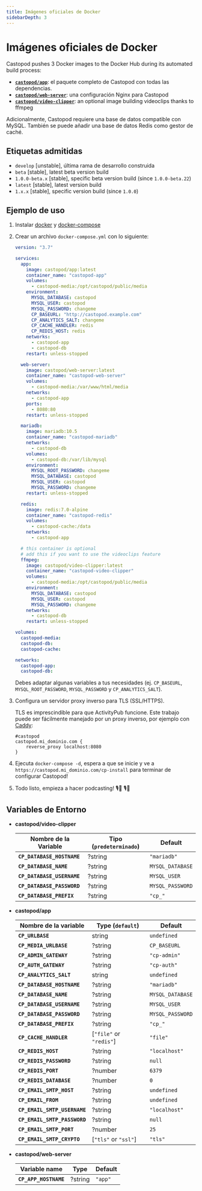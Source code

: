 ```yaml
---
title: Imágenes oficiales de Docker
sidebarDepth: 3
---
```


# Imágenes oficiales de Docker

Castopod pushes 3 Docker images to the Docker Hub during its automated build
process:

- [**`castopod/app`**](https://hub.docker.com/r/castopod/app): el paquete
  completo de Castopod con todas las dependencias.
- [**`castopod/web-server`**](https://hub.docker.com/r/castopod/web-server): una
  configuración Nginx para Castopod
- [**`castopod/video-clipper`**](https://hub.docker.com/r/castopod/video-clipper):
  an optional image building videoclips thanks to ffmpeg

Adicionalmente, Castopod requiere una base de datos compatible con MySQL.
También se puede añadir una base de datos Redis como gestor de caché.

## Etiquetas admitidas

- `develop` [unstable], última rama de desarrollo construida
- `beta` [stable], latest beta version build
- `1.0.0-beta.x` [stable], specific beta version build (since `1.0.0-beta.22`)
- `latest` [stable], latest version build
- `1.x.x` [stable], specific version build (since `1.0.0`)

## Ejemplo de uso

1.  Instalar [docker](https://docs.docker.com/get-docker/) y
    [docker-compose](https://docs.docker.com/compose/install/)
2.  Crear un archivo `docker-compose.yml` con lo siguiente:

    ```yml
    version: "3.7"

    services:
      app:
        image: castopod/app:latest
        container_name: "castopod-app"
        volumes:
          - castopod-media:/opt/castopod/public/media
        environment:
          MYSQL_DATABASE: castopod
          MYSQL_USER: castopod
          MYSQL_PASSWORD: changeme
          CP_BASEURL: "http://castopod.example.com"
          CP_ANALYTICS_SALT: changeme
          CP_CACHE_HANDLER: redis
          CP_REDIS_HOST: redis
        networks:
          - castopod-app
          - castopod-db
        restart: unless-stopped

      web-server:
        image: castopod/web-server:latest
        container_name: "castopod-web-server"
        volumes:
          - castopod-media:/var/www/html/media
        networks:
          - castopod-app
        ports:
          - 8080:80
        restart: unless-stopped

      mariadb:
        image: mariadb:10.5
        container_name: "castopod-mariadb"
        networks:
          - castopod-db
        volumes:
          - castopod-db:/var/lib/mysql
        environment:
          MYSQL_ROOT_PASSWORD: changeme
          MYSQL_DATABASE: castopod
          MYSQL_USER: castopod
          MYSQL_PASSWORD: changeme
        restart: unless-stopped

      redis:
        image: redis:7.0-alpine
        container_name: "castopod-redis"
        volumes:
          - castopod-cache:/data
        networks:
          - castopod-app

      # this container is optional
      # add this if you want to use the videoclips feature
      ffmpeg:
        image: castopod/video-clipper:latest
        container_name: "castopod-video-clipper"
        volumes:
          - castopod-media:/opt/castopod/public/media
        environment:
          MYSQL_DATABASE: castopod
          MYSQL_USER: castopod
          MYSQL_PASSWORD: changeme
        networks:
          - castopod-db
        restart: unless-stopped

    volumes:
      castopod-media:
      castopod-db:
      castopod-cache:

    networks:
      castopod-app:
      castopod-db:
    ```

    Debes adaptar algunas variables a tus necesidades (ej. `CP_BASEURL`,
    `MYSQL_ROOT_PASSWORD`, `MYSQL_PASSWORD` y `CP_ANALYTICS_SALT`).

3.  Configura un servidor proxy inverso para TLS (SSL/HTTPS).

    TLS es imprescindible para que ActivityPub funcione. Este trabajo puede ser
    fácilmente manejado por un proxy inverso, por ejemplo con
    [Caddy](https://caddyserver.com/):

    ```
    #castopod
    castopod.mi_dominio.com {
        reverse_proxy localhost:8080
    }
    ```

4.  Ejecuta `docker-compose -d`, espera a que se inicie y ve a
    `https://castopod.mi_dominio.com/cp-install` para terminar de configurar
    Castopod!

5.  Todo listo, empieza a hacer podcasting! 🎙️🚀 🎙️🚀

## Variables de Entorno

- **castopod/video-clipper**

  | Nombre de la Variable      | Tipo (`predeterminado`) | Default          |
  | -------------------------- | ----------------------- | ---------------- |
  | **`CP_DATABASE_HOSTNAME`** | ?string                 | `"mariadb"`      |
  | **`CP_DATABASE_NAME`**     | ?string                 | `MYSQL_DATABASE` |
  | **`CP_DATABASE_USERNAME`** | ?string                 | `MYSQL_USER`     |
  | **`CP_DATABASE_PASSWORD`** | ?string                 | `MYSQL_PASSWORD` |
  | **`CP_DATABASE_PREFIX`**   | ?string                 | `"cp_"`          |

- **castopod/app**

  | Nombre de la variable        | Type (`default`)        | Default          |
  | ---------------------------- | ----------------------- | ---------------- |
  | **`CP_URLBASE`**             | string                  | `undefined`      |
  | **`CP_MEDIA_URLBASE`**       | ?string                 | `CP_BASEURL`     |
  | **`CP_ADMIN_GATEWAY`**       | ?string                 | `"cp-admin"`     |
  | **`CP_AUTH_GATEWAY`**        | ?string                 | `"cp-auth"`      |
  | **`CP_ANALYTICS_SALT`**      | string                  | `undefined`      |
  | **`CP_DATABASE_HOSTNAME`**   | ?string                 | `"mariadb"`      |
  | **`CP_DATABASE_NAME`**       | ?string                 | `MYSQL_DATABASE` |
  | **`CP_DATABASE_USERNAME`**   | ?string                 | `MYSQL_USER`     |
  | **`CP_DATABASE_PASSWORD`**   | ?string                 | `MYSQL_PASSWORD` |
  | **`CP_DATABASE_PREFIX`**     | ?string                 | `"cp_"`          |
  | **`CP_CACHE_HANDLER`**       | [`"file"` or `"redis"`] | `"file"`         |
  | **`CP_REDIS_HOST`**          | ?string                 | `"localhost"`    |
  | **`CP_REDIS_PASSWORD`**      | ?string                 | `null`           |
  | **`CP_REDIS_PORT`**          | ?number                 | `6379`           |
  | **`CP_REDIS_DATABASE`**      | ?number                 | `0`              |
  | **`CP_EMAIL_SMTP_HOST`**     | ?string                 | `undefined`      |
  | **`CP_EMAIL_FROM`**          | ?string                 | `undefined`      |
  | **`CP_EMAIL_SMTP_USERNAME`** | ?string                 | `"localhost"`    |
  | **`CP_EMAIL_SMTP_PASSWORD`** | ?string                 | `null`           |
  | **`CP_EMAIL_SMTP_PORT`**     | ?number                 | `25`             |
  | **`CP_EMAIL_SMTP_CRYPTO`**   | [`"tls"` or `"ssl"`]    | `"tls"`          |

- **castopod/web-server**

  | Variable name         | Type    | Default |
  | --------------------- | ------- | ------- |
  | **`CP_APP_HOSTNAME`** | ?string | `"app"` |
